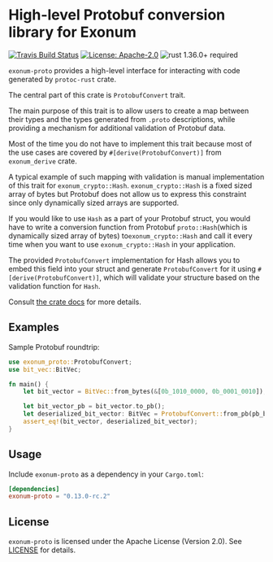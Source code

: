 # High-level Protobuf conversion library for Exonum

[![Travis Build Status](https://img.shields.io/travis/exonum/exonum/master.svg?label=Linux%20Build)](https://travis-ci.com/exonum/exonum)
[![License: Apache-2.0](https://img.shields.io/github/license/exonum/exonum.svg)](https://github.com/exonum/exonum/blob/master/LICENSE)
![rust 1.36.0+ required](https://img.shields.io/badge/rust-1.36.0+-blue.svg?label=Required%20Rust)

`exonum-proto` provides a high-level interface for interacting with code
generated by `protoc-rust` crate.

The central part of this crate is `ProtobufConvert` trait.

The main purpose of this trait is to allow users to create
a map between their types and the types generated from `.proto`
descriptions, while providing a mechanism for additional
validation of Protobuf data.

Most of the time you do not have to implement this trait because most
of the use cases are covered by `#[derive(ProtobufConvert)]`
from `exonum_derive` crate.

A typical example of such mapping with validation is manual implementation
of this trait for `exonum_crypto::Hash`. `exonum_crypto::Hash` is a fixed
sized array of bytes but Protobuf does not allow us to express this
constraint since only dynamically sized arrays are supported.

If you would like to use `Hash` as a part of your Protobuf struct, you would
have to write a conversion function from Protobuf `proto::Hash`(which
is dynamically sized array of bytes) to`exonum_crypto::Hash` and call
it every time when you want to use `exonum_crypto::Hash` in your application.

The provided `ProtobufConvert` implementation for Hash allows you to embed
this field into your struct and generate `ProtobufConvert` for it using
`#[derive(ProtobufConvert)]`, which will validate your structure based on the
validation function for `Hash`.

Consult [the crate docs](https://docs.rs/exonum-proto) for more details.

## Examples

Sample Protobuf roundtrip:

```rust
use exonum_proto::ProtobufConvert;
use bit_vec::BitVec;

fn main() {
    let bit_vector = BitVec::from_bytes(&[0b_1010_0000, 0b_0001_0010]);

    let bit_vector_pb = bit_vector.to_pb();
    let deserialized_bit_vector: BitVec = ProtobufConvert::from_pb(pb_bv).unwrap();
    assert_eq!(bit_vector, deserialized_bit_vector);
}
```

## Usage

Include `exonum-proto` as a dependency in your `Cargo.toml`:

```toml
[dependencies]
exonum-proto = "0.13.0-rc.2"
```

## License

`exonum-proto` is licensed under the Apache License (Version 2.0).
See [LICENSE](LICENSE) for details.

